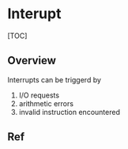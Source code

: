 # Interupt

[TOC]



## Overview
Interrupts can be triggerd by
1. I/O requests
2. arithmetic errors 
3. invalid instruction encountered


## Ref
